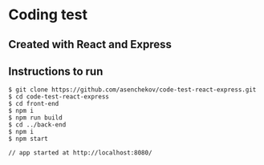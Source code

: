 # Coding test

## Created with React and Express

## Instructions to run
    $ git clone https://github.com/asenchekov/code-test-react-express.git
    $ cd code-test-react-express
    $ cd front-end
    $ npm i
    $ npm run build
    $ cd ../back-end
    $ npm i
    $ npm start

    // app started at http://localhost:8080/